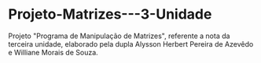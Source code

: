 # Projeto-Matrizes---3-Unidade
Projeto "Programa de Manipulação de Matrizes", referente a nota da terceira unidade, elaborado pela dupla Alysson Herbert Pereira de Azevêdo e Williane Morais de Souza.
